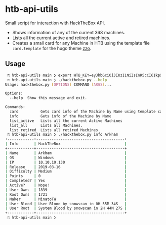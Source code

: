 # htb-api-utils

Small script for interaction with HackTheBox API.

- Shows information of any of the current 368 machines.
- Lists all the current active and retired machines.
- Creates a small card for any Machine in HTB using the template file `card.template` for the hugo theme [zzo](https://github.com/zzossig/hugo-theme-zzo).

## Usage
```bash
 π htb-api-utils main ❯ export HTB_KEY=eyJhbGciOiJIUzI1NiIsInR5cCI6IkpXVCJ9.eyJzdWIiOiIxMjM0NTY3ODkwIiwibmFtZSI6IkpvZSBNYW1hIiwiaWF0IjoxNTE2MjM5MDIyfQ.76bhkUrG-R_Ku7q0TQTobSDJbtwgAUGf-MX8GAY_kRs
 π htb-api-utils main ❯ ./hackthebox.py --help
Usage: hackthebox.py [OPTIONS] COMMAND [ARGS]...

Options:
  --help  Show this message and exit.

Commands:
  card          Gets card info of the Machine by Name using template card
  info          Gets info of the Machine by Name
  list_active   Lists all the current Active Machines
  list_all      Lists all Machines.
  list_retired  Lists all retired Machines
 π htb-api-utils main ❯ ./hackthebox.py info Arkham
+------------+----------------------------------------+
| Info       | HackTheBox                             |
+------------+----------------------------------------+
| Name       | Arkham                                 |
| OS         | Windows                                |
| IP         | 10.10.10.130                           |
| Release    | 2019-03-16                             |
| Difficulty | Medium                                 |
| Points     | 0                                      |
| Completed? | Yes                                    |
| Active?    | Nope!                                  |
| User Owns  | 1839                                   |
| Root Owns  | 1721                                   |
| Maker      | MinatoTW                               |
| User Blood | User Blood by snowscan in 0H 55M 34S   |
| User Root  | System Blood by snowscan in 2H 44M 27S |
+------------+----------------------------------------+
 π htb-api-utils main ❯
```